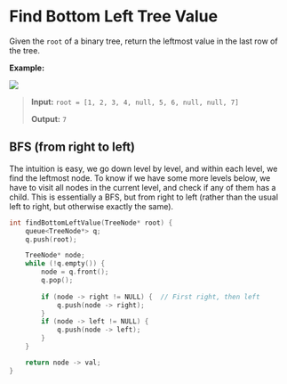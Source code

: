 # Find Bottom Left Tree Value

Given the `root` of a binary tree, return the leftmost value in the last row of the tree.

 
**Example:**

![](https://assets.leetcode.com/uploads/2020/12/14/tree2.jpg)

> **Input:** `root = [1, 2, 3, 4, null, 5, 6, null, null, 7]`
> 
> **Output:** `7`


## BFS (from right to left)

The intuition is easy, we go down level by level, and within each level, we find the leftmost node. To know if we have some more levels below, we have to visit all nodes in the current level, and check if any of them has a child. This is essentially a BFS, but from right to left (rather than the usual left to right, but otherwise exactly the same).

```cpp
int findBottomLeftValue(TreeNode* root) {
    queue<TreeNode*> q;
    q.push(root);

    TreeNode* node;
    while (!q.empty()) {
        node = q.front();
        q.pop();
        
        if (node -> right != NULL) {  // First right, then left
            q.push(node -> right);
        }
        if (node -> left != NULL) {
            q.push(node -> left);
        }
    }

    return node -> val;
}
```
